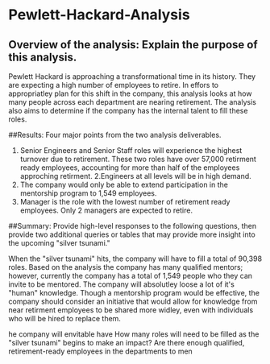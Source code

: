# Pewlett-Hackard-Analysis

## Overview of the analysis: Explain the purpose of this analysis.
Pewlett Hackard is approaching a transformational time in its history. They are expecting a high number of employees to retire. In effors to appropriatley plan for this shift in the company, this analysis looks at how many people across each department are nearing retirement. The analysis also aims to determine if the company has the internal talent to fill these roles. 

##Results: Four major points from the two analysis deliverables. 
  1. Senior Engineers and Senior Staff roles will experience the highest turnover due to retirement. These two roles have over 57,000 retirment ready employees, accounting for more than half of the employees approching retirment. 
  2.Engineers at all levels will be in high demand. 
  3. The company would only be able to extend participation in the mentorship program to 1,549 employees.
  4. Manager is the role with the lowest number of retirement ready employees. Only 2 managers are expected to retire. 


##Summary: Provide high-level responses to the following questions, then provide two additional queries or tables that may provide more insight into the upcoming "silver tsunami."

When the "silver tsunami" hits, the company will have to fill a total of 90,398 roles. Based on the analysis the company has many qualified mentors; however, currently the company has a total of 1,549 people who they can invite to be mentored. The company will absolutley loose a lot of it's "human" knowledge. Though a mentorship program would be effective, the company should consider an initiative that would allow for knowledge from near retirment employees to be shared more widley, even with individuals who will be hired to replace them. 

he company will envitable have
How many roles will need to be filled as the "silver tsunami" begins to make an impact?
Are there enough qualified, retirement-ready employees in the departments to men
